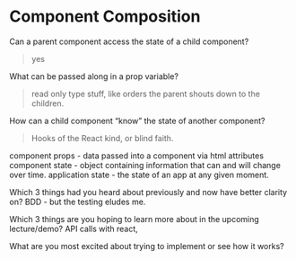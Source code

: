 # Component Composition

Can a parent component access the state of a child component?
> yes

What can be passed along in a prop variable?
> read only type stuff, like orders the parent shouts down to the children.

How can a child component “know” the state of another component?
> Hooks of the React kind, or blind faith.


component props - data passed into a component via html attributes
component state - object containing information that can and will change over time.
application state - the state of an app at any given moment.

Which 3 things had you heard about previously and now have better clarity on?
BDD - but the testing eludes me.

Which 3 things are you hoping to learn more about in the upcoming lecture/demo?
API calls with react, 

What are you most excited about trying to implement or see how it works?

